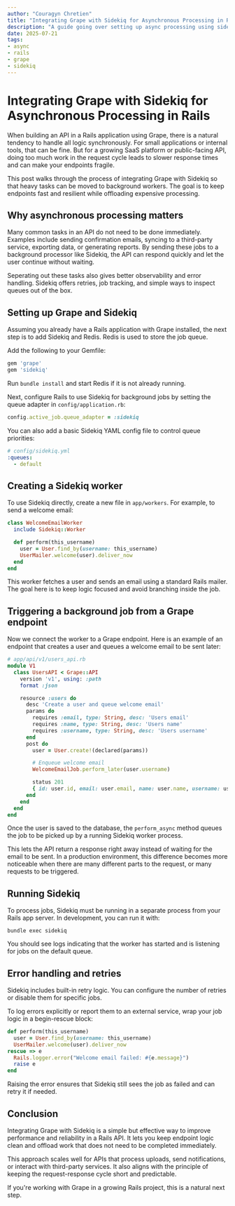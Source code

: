 ```yaml
---
author: "Couragyn Chretien"
title: "Integrating Grape with Sidekiq for Asynchronous Processing in Rails"
description: "A guide going over setting up async processing using sidekiq for Grape Rails apps, and why you should use it"
date: 2025-07-21
tags:
- async
- rails
- grape
- sidekiq
---
```


# Integrating Grape with Sidekiq for Asynchronous Processing in Rails

When building an API in a Rails application using Grape, there is a natural tendency to handle all logic synchronously. For small applications or internal tools, that can be fine. But for a growing SaaS platform or public-facing API, doing too much work in the request cycle leads to slower response times and can make your endpoints fragile.

This post walks through the process of integrating Grape with Sidekiq so that heavy tasks can be moved to background workers. The goal is to keep endpoints fast and resilient while offloading expensive processing.

## Why asynchronous processing matters

Many common tasks in an API do not need to be done immediately. Examples include sending confirmation emails, syncing to a third-party service, exporting data, or generating reports. By sending these jobs to a background processor like Sidekiq, the API can respond quickly and let the user continue without waiting.

Seperating out these tasks also gives better observability and error handling. Sidekiq offers retries, job tracking, and simple ways to inspect queues out of the box. 

## Setting up Grape and Sidekiq

Assuming you already have a Rails application with Grape installed, the next step is to add Sidekiq and Redis. Redis is used to store the job queue.

Add the following to your Gemfile:

```ruby
gem 'grape'
gem 'sidekiq'
```

Run `bundle install` and start Redis if it is not already running.

Next, configure Rails to use Sidekiq for background jobs by setting the queue adapter in `config/application.rb`:

```ruby
config.active_job.queue_adapter = :sidekiq
```

You can also add a basic Sidekiq YAML config file to control queue priorities:

```yaml
# config/sidekiq.yml
:queues:
  - default
```

## Creating a Sidekiq worker

To use Sidekiq directly, create a new file in `app/workers`. For example, to send a welcome email:

```ruby
class WelcomeEmailWorker
  include Sidekiq::Worker

  def perform(this_username)
    user = User.find_by(username: this_username)
    UserMailer.welcome(user).deliver_now
  end
end
```

This worker fetches a user and sends an email using a standard Rails mailer. The goal here is to keep logic focused and avoid branching inside the job.

## Triggering a background job from a Grape endpoint

Now we connect the worker to a Grape endpoint. Here is an example of an endpoint that creates a user and queues a welcome email to be sent later:

```ruby
# app/api/v1/users_api.rb
module V1
  class UsersAPI < Grape::API
    version 'v1', using: :path
    format :json

    resource :users do
      desc 'Create a user and queue welcome email'
      params do
        requires :email, type: String, desc: 'Users email'
        requires :name, type: String, desc: 'Users name'
        requires :username, type: String, desc: 'Users username'
      end
      post do
        user = User.create!(declared(params))

        # Enqueue welcome email
        WelcomeEmailJob.perform_later(user.username)

        status 201
        { id: user.id, email: user.email, name: user.name, username: user.username }
      end
    end
  end
end
```

Once the user is saved to the database, the `perform_async` method queues the job to be picked up by a running Sidekiq worker process.

This lets the API return a response right away instead of waiting for the email to be sent. In a production environment, this difference becomes more noticeable when there are many different parts to the request, or many requests to be triggered.

## Running Sidekiq

To process jobs, Sidekiq must be running in a separate process from your Rails app server. In development, you can run it with:

```
bundle exec sidekiq
```

You should see logs indicating that the worker has started and is listening for jobs on the default queue.

## Error handling and retries

Sidekiq includes built-in retry logic. You can configure the number of retries or disable them for specific jobs.

To log errors explicitly or report them to an external service, wrap your job logic in a begin-rescue block:

```ruby
def perform(this_username)
  user = User.find_by(username: this_username)
  UserMailer.welcome(user).deliver_now
rescue => e
  Rails.logger.error("Welcome email failed: #{e.message}")
  raise e
end
```

Raising the error ensures that Sidekiq still sees the job as failed and can retry it if needed.

## Conclusion

Integrating Grape with Sidekiq is a simple but effective way to improve performance and reliability in a Rails API. It lets you keep endpoint logic clean and offload work that does not need to be completed immediately.

This approach scales well for APIs that process uploads, send notifications, or interact with third-party services. It also aligns with the principle of keeping the request-response cycle short and predictable.

If you're working with Grape in a growing Rails project, this is a natural next step.